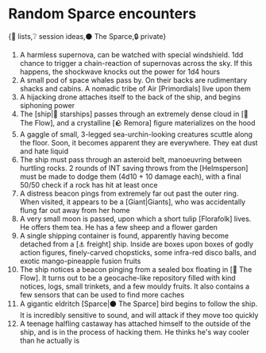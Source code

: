 # Random Sparce encounters

{📝 lists,❔ session ideas,⚫ The Sparce,🔒 private}

1. A harmless supernova, can be watched with special windshield. 1dd chance to trigger a chain-reaction of supernovas across the sky. If this happens, the shockwave knocks out the power for 1d4 hours
2. A small pod of space whales pass by. On their backs are rudimentary shacks and cabins. A nomadic tribe of Air [Primordials] live upon them
3. A hijacking drone attaches itself to the back of the ship, and begins siphoning power
4. The [ship|🚀 starships] passes through an extremely dense cloud in [🌌 The Flow], and a crystalline [🪨 Remora] figure materializes on the hood
5. A gaggle of small, 3-legged sea-urchin-looking creatures scuttle along the floor. Soon, it becomes apparent they are everywhere. They eat dust and hate liquid
6. The ship must pass through an asteroid belt, manoeuvring between hurtling rocks. 2 rounds of INT saving throws from the [Helmsperson] must be made to dodge them (4d10 + 10 damage each), with a final 50/50 check if a rock has hit at least once
7. A distress beacon pings from extremely far out past the outer ring. When visited, it appears to be a [Giant|Giants], who was accidentally flung far out away from her home
8. A very small moon is passed, upon which a short tulip [Florafolk] lives. He offers them tea. He has a few sheep and a flower garden
9. A single shipping container is found, apparently having become detached from a [⚓ freight] ship. Inside are boxes upon boxes of godly action figures, finely-carved chopsticks, some infra-red disco balls, and exotic mango-pineapple fusion fruits
10. The ship notices a beacon pinging from a sealed box floating in [🌌 The Flow]. It turns out to be a geocache-like repository filled with kind notices, logs, small trinkets, and a few mouldy fruits. It also contains a few sensors that can be used to find more caches
11. A gigantic eldritch [Sparce|⚫ The Sparce] bird begins to follow the ship. It is incredibly sensitive to sound, and will attack if they move too quickly
12. A teenage halfling castaway has attached himself to the outside of the ship, and is in the process of hacking them. He thinks he's way cooler than he actually is
